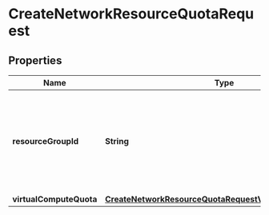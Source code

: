 
# CreateNetworkResourceQuotaRequest

## Properties
Name | Type | Description | Notes
------------ | ------------- | ------------- | -------------
**resourceGroupId** | **String** | Unique identifier of the \&quot;infrastructure resource group\&quot;, logical grouping of virtual resources assigned to a tenant within an Infrastructure Domain. | 
**virtualComputeQuota** | [**CreateNetworkResourceQuotaRequestVirtualComputeQuota**](CreateNetworkResourceQuotaRequestVirtualComputeQuota.md) |  | 



